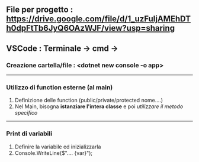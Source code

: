 ## File per progetto : https://drive.google.com/file/d/1_uzFuIjAMEhDTh0dpFtTb6JyQ6OAzWJF/view?usp=sharing

VSCode : Terminale -> cmd -> <dotnet run>
-----------------------------------------

### Creazione cartella/file : <dotnet new console -o app>

----------------------------------------

### Utilizzo di function esterne (al main)

1. Definizione delle function (public/private/protected <type> nome....)
2. Nel Main, bisogna **istanziare l'intera classe** e poi *utilizzare il metodo specifico*

----------------------------------------

### Print di variabili
1. Definire la variabile ed inizializzarla
2. Console.WriteLine($".... {var}");
